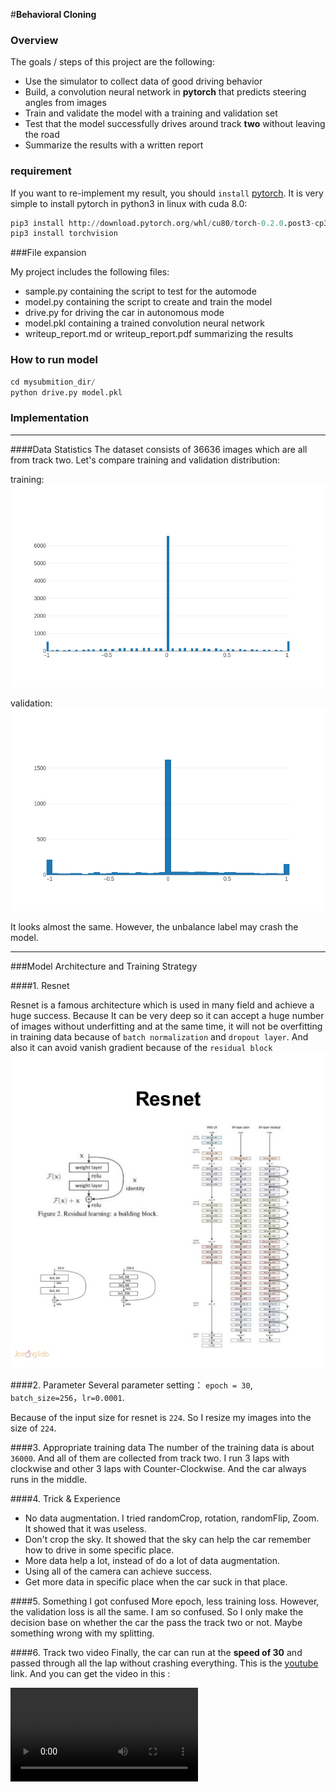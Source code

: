 #**Behavioral Cloning** 

### Overview

The goals / steps of this project are the following:
* Use the simulator to collect data of good driving behavior
* Build, a convolution neural network in **pytorch** that predicts steering angles from images
* Train and validate the model with a training and validation set
* Test that the model successfully drives around track **two** without leaving the road
* Summarize the results with a written report


[//]: # (Image References)

[image1]: ./examples/placeholder.png "Model Visualization"
[image2]: ./examples/placeholder.png "Grayscaling"
[image3]: ./examples/placeholder_small.png "Recovery Image"
  
[image4]: ./examples/placeholder_small.png "Recovery Image"
[image5]: ./examples/placeholder_small.png "Recovery Image"
[image6]: ./examples/placeholder_small.png "Normal Image"
[image7]: ./examples/placeholder_small.png "Flipped Image"


### requirement
If you want to re-implement my result, you should `install` [pytorch](http://pytorch.org/). It is very simple to install pytorch in python3 in linux with cuda 8.0:
```python
pip3 install http://download.pytorch.org/whl/cu80/torch-0.2.0.post3-cp35-cp35m-manylinux1_x86_64.whl 
pip3 install torchvision
```

###File expansion


My project includes the following files:
* sample.py containing the script to test for the automode 
* model.py containing the script to create and train the model
* drive.py for driving the car in autonomous mode
* model.pkl containing a trained convolution neural network 
* writeup_report.md or writeup_report.pdf summarizing the results

### How to run model
```python
cd mysubmition_dir/
python drive.py model.pkl
```

### Implementation
******
####Data Statistics
The dataset consists of 36636 images which are all from track two. Let's compare training and validation distribution:

training:
![](output_images/train_distribution.png)

validation:
![](output_images/valid_distribution.png)

It looks almost the same. However, the unbalance label may crash the model.

---


###Model Architecture and Training Strategy

####1. Resnet

Resnet is a famous architecture which is used in many field and achieve a huge success. Because
It can be very deep so it can accept a huge number of images without underfitting and at the same time, it will not be overfitting in training data because of `batch normalization` and `dropout layer`. And also it can avoid vanish gradient because of the `residual block`
![](output_images/resnet.jpg)



####2. Parameter
Several parameter setting：
`epoch = 30`, `batch_size=256`，`lr=0.0001`.

Because of the input size for resnet is `224`. So I resize my images into the size of `224`.

####3. Appropriate training data
The number of the training data is about `36000`. And all of them are collected from track two.
I run 3 laps with clockwise and other 3 laps with Counter-Clockwise. And the car always runs in the middle.

####4.  Trick & Experience

- No data augmentation. I tried randomCrop, rotation, randomFlip, Zoom. It showed that it was useless.
- Don't crop the sky. It showed that the sky can help the car remember how to drive in some specific place.
- More data help a lot, instead of do a lot of data augmentation.
- Using all of the camera can achieve success.
- Get more data in specific place when the car suck in that place.

####5. Something I got confused
More epoch, less training loss. However, the validation loss is all the same. I am so confused. So I only make the decision base on whether the car the pass the track two or not. Maybe something wrong with my splitting.

####6. Track two video
Finally, the car can run at the **speed of 30** and passed through all the lap without crashing everything. This is the [youtube](https://youtu.be/ejDKt5MI-fE) link. And you can get the video in this :

![](video.mp4)
